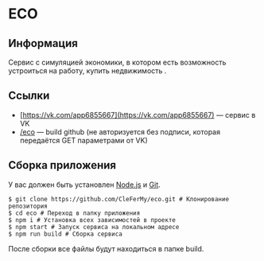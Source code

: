 # ECO
## Информация
Сервис с симуляцией экономики, в котором есть возможность устроиться на работу, купить недвижимость .

## Ссылки
* [https://vk.com/app6855667](https://vk.com/app6855667) — сервис в VK
* [/eco](https://clefermy.github.io/eco/) — build github (не авторизуется без подписи, которая передаётся GET параметрами от VK) 

## Сборка приложения
У вас должен быть установлен [Node.js](https://nodejs.org/en/) и [Git](https://git-scm.com/downloads).

```
$ git clone https://github.com/CleFerMy/eco.git # Клонирование репозитория
$ cd eco # Переход в папку приложения
$ npm i # Установка всех зависимостей в проекте
$ npm start # Запуск сервиса на локальном адресе
$ npm run build # Сборка сервиса
```

После сборки все файлы будут находиться в папке build.
